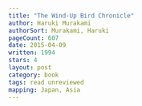 ```yaml
---
title: "The Wind-Up Bird Chronicle"
author: Haruki Murakami
authorSort: Murakami, Haruki
pageCount: 607
date: 2015-04-09
written: 1994
stars: 4
layout: post
category: book
tags: read unreviewed
mapping: Japan, Asia
---
```

